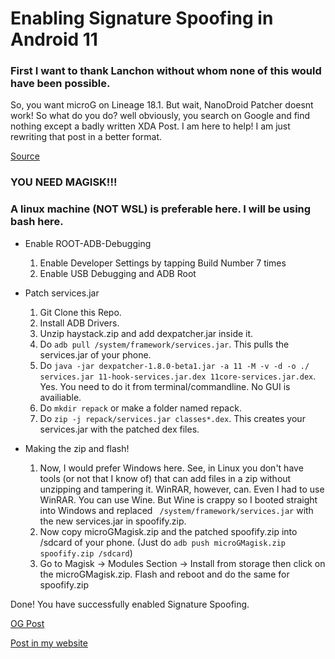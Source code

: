 # Enabling Signature Spoofing in Android 11
### First I want to thank Lanchon without whom none of this would have been possible. 
So, you want microG on Lineage 18.1. But wait, NanoDroid Patcher doesnt work! So what do you do? well obviously, you search on Google and find nothing except a badly written XDA Post.
I am here to help! I am just rewriting that post in a better format.

[Source](https://forum.xda-developers.com/t/signature-spoofing-on-unsuported-android-11-r-roms.4214143/)

### YOU NEED MAGISK!!!
### A linux machine (NOT WSL) is preferable here. I will be using bash here.

- Enable ROOT-ADB-Debugging
  1. Enable Developer Settings by tapping Build Number 7 times
  2. Enable USB Debugging and ADB Root

- Patch services.jar
  1. Git Clone this Repo.
  2. Install ADB Drivers.
  3. Unzip haystack.zip and add dexpatcher.jar inside it. 
  4. Do ```adb pull /system/framework/services.jar```. This pulls the services.jar of your phone.
  5. Do ```java -jar dexpatcher-1.8.0-beta1.jar -a 11 -M -v -d -o ./ services.jar 11-hook-services.jar.dex 11core-services.jar.dex```. Yes. You need to do it from terminal/commandline. No GUI is availiable.
  6. Do ```mkdir repack``` or make a folder named repack.
  7. Do ```zip -j repack/services.jar classes*.dex```. This creates your services.jar with the patched dex files.

- Making the zip and flash!
  1. Now, I would prefer Windows here. See, in Linux you don't have tools (or not that I know of) that can add files in a zip without unzipping and tampering it. WinRAR, however, can. Even I had to use WinRAR. You can use Wine. But Wine is crappy so I booted straight into Windows and replaced ``` /system/framework/services.jar``` with the new services.jar in spoofify.zip.
  2. Now copy microGMagisk.zip and the patched spoofify.zip into /sdcard of your phone. (Just do ```adb push microGMagisk.zip spoofify.zip /sdcard```)
  3. Go to Magisk -> Modules Section -> Install from storage then click on the microGMagisk.zip. Flash and reboot and do the same for spoofify.zip

Done! You have successfully enabled Signature Spoofing.

[OG Post](https://forum.xda-developers.com/t/signature-spoofing-on-unsuported-android-11-r-roms.4214143/)

[Post in my website](https://projectmars.0hi.me/2021/05/25/enabling-signature-spoofing-in-android-11/)
